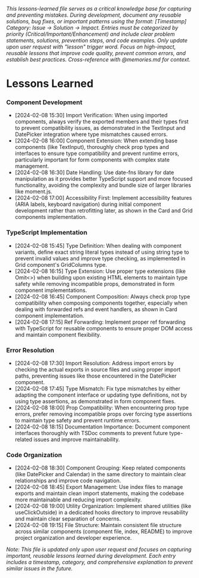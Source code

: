*This lessons-learned file serves as a critical knowledge base for capturing and preventing mistakes. During development, document any reusable solutions, bug fixes, or important patterns using the format: [Timestamp] Category: Issue → Solution → Impact. Entries must be categorized by priority (Critical/Important/Enhancement) and include clear problem statements, solutions, prevention steps, and code examples. Only update upon user request with "lesson" trigger word. Focus on high-impact, reusable lessons that improve code quality, prevent common errors, and establish best practices. Cross-reference with @memories.md for context.*

# Lessons Learned

### Component Development
- [2024-02-08 15:30] Import Verification: When using imported components, always verify the exported members and their types first to prevent compatibility issues, as demonstrated in the TextInput and DatePicker integration where type mismatches caused errors.
- [2024-02-08 16:00] Component Extension: When extending base components (like TextInput), thoroughly check prop types and interfaces to ensure type compatibility and prevent runtime errors, particularly important for form components with complex state management.
- [2024-02-08 16:30] Date Handling: Use date-fns library for date manipulation as it provides better TypeScript support and more focused functionality, avoiding the complexity and bundle size of larger libraries like moment.js.
- [2024-02-08 17:00] Accessibility First: Implement accessibility features (ARIA labels, keyboard navigation) during initial component development rather than retrofitting later, as shown in the Card and Grid components implementation.

### TypeScript Implementation
- [2024-02-08 15:45] Type Definition: When dealing with component variants, define exact string literal types instead of using string type to prevent invalid values and improve type checking, as implemented in Grid component's GridColumns type.
- [2024-02-08 16:15] Type Extension: Use proper type extensions (like Omit<>) when building upon existing HTML elements to maintain type safety while removing incompatible props, demonstrated in form component implementations.
- [2024-02-08 16:45] Component Composition: Always check prop type compatibility when composing components together, especially when dealing with forwarded refs and event handlers, as shown in Card component implementation.
- [2024-02-08 17:15] Ref Forwarding: Implement proper ref forwarding with TypeScript for reusable components to ensure proper DOM access and maintain component flexibility.

### Error Resolution
- [2024-02-08 17:30] Import Resolution: Address import errors by checking the actual exports in source files and using proper import paths, preventing issues like those encountered in the DatePicker component.
- [2024-02-08 17:45] Type Mismatch: Fix type mismatches by either adapting the component interface or updating type definitions, not by using type assertions, as demonstrated in form component fixes.
- [2024-02-08 18:00] Prop Compatibility: When encountering prop type errors, prefer removing incompatible props over forcing type assertions to maintain type safety and prevent runtime errors.
- [2024-02-08 18:15] Documentation Importance: Document component interfaces thoroughly with TSDoc comments to prevent future type-related issues and improve maintainability.

### Code Organization
- [2024-02-08 18:30] Component Grouping: Keep related components (like DatePicker and Calendar) in the same directory to maintain clear relationships and improve code navigation.
- [2024-02-08 18:45] Export Management: Use index files to manage exports and maintain clean import statements, making the codebase more maintainable and reducing import complexity.
- [2024-02-08 19:00] Utility Organization: Implement shared utilities (like useClickOutside) in a dedicated hooks directory to improve reusability and maintain clear separation of concerns.
- [2024-02-08 19:15] File Structure: Maintain consistent file structure across similar components (component file, index, README) to improve project organization and developer experience.

*Note: This file is updated only upon user request and focuses on capturing important, reusable lessons learned during development. Each entry includes a timestamp, category, and comprehensive explanation to prevent similar issues in the future.*
